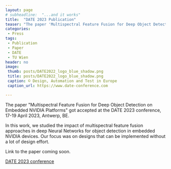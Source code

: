 ```yaml
---
layout: page
# subheadline:  "...and it works"
title:  "DATE 2023 Publication"
teaser: "The paper 'Multispectral Feature Fusion for Deep Object Detection on Embedded NVIDIA Platforms' got accepted at the DATE 2023 conference, 17-19 April 2023, Antwerp, BE"
categories:
 - Press
tags:
 - Publication
 - Paper
 - DATE
 - TU Wien
header: no
image:
 thumb: posts/DATE2022_logo_blue_shadow.png
 title: posts/DATE2022_logo_blue_shadow.png
 caption: © Design, Automation and Test in Europe
 caption_url: https://www.date-conference.com

---
```

The paper "Multispectral Feature Fusion for Deep Object Detection on Embedded NVIDIA Platforms" got accepted at the DATE 2023 conference, 17-19 April 2023, Antwerp, BE.

In this work, we studied the impact of multispectral feature fusion approaches in deep Neural Networks for object detection in embedded NVIDIA devices. Our focus was on designs that can be implemented without a lot of design effort.

Link to the paper coming soon.


<a href="https://www.date-conference.com">DATE 2023 conference</a><br>
